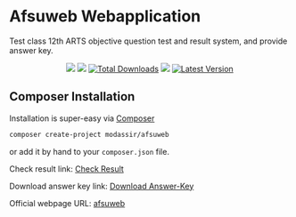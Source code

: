 # Afsuweb Webapplication

Test class 12th ARTS objective question test and result system, and provide answer key.

<p align="center">
<a href="https://github.com/shahzadamodassir"><img src="https://img.shields.io/badge/Author-Shahzada%20Modassir-%2344cc11?style=flat-square"/></a>
<a href="LICENSE"><img src="https://img.shields.io/github/license/shahzadamodassir/afsuweb?style=flat-square"/></a>
<a href="https://packagist.org/packages/shahzadamodassir/afsuweb"><img src="https://img.shields.io/packagist/dt/shahzadamodassir/afsuweb.svg?style=flat-square" alt="Total Downloads"></a>
<a href="https://github.com/shahzadamodassir/afsuweb/stargazers"><img src="https://img.shields.io/github/stars/shahzadamodassir/afsuweb?style=flat-square"/></a>
<a href="https://github.com/shahzadamodassir/afsuweb/releases"><img src="https://img.shields.io/github/release/shahzadamodassir/afsuweb.svg?style=flat-square" alt="Latest Version"></a>
</p>

## Composer Installation

Installation is super-easy via [Composer](https://getcomposer.org)

```bash
composer create-project modassir/afsuweb
```

or add it by hand to your `composer.json` file.

Check result link: [Check Result](https://afsuweb.kesug.com/result/)

Download answer key link: [Download Answer-Key](https://afsuweb.kesug.com/answer/)

Official webpage URL: [afsuweb](https://afsuweb.kesug.com/)
